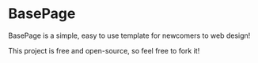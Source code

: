 # BasePage
BasePage is a simple, easy to use template for newcomers to web design!

This project is free and open-source, so feel free to fork it!
